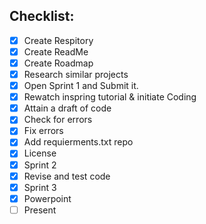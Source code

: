 Checklist:
---------
- [x] Create Respitory
- [x] Create ReadMe
- [x] Create Roadmap
- [x] Research similar projects
- [x] Open Sprint 1 and Submit it.
- [x] Rewatch inspring tutorial & initiate Coding
- [x] Attain a draft of code
- [x] Check for errors
- [x] Fix errors
- [x] Add requierments.txt repo
- [x] License
- [x] Sprint 2
- [x] Revise and test code
- [x] Sprint 3
- [x] Powerpoint
- [ ] Present
